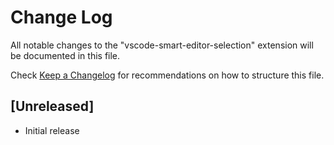 # Change Log

All notable changes to the "vscode-smart-editor-selection" extension will be documented in this file.

Check [Keep a Changelog](http://keepachangelog.com/) for recommendations on how to structure this file.

## [Unreleased]

- Initial release